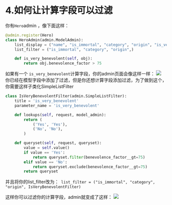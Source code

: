 # 4.如何让计算字段可以过滤
你有`Hero`admin ，像下面这样：
```Python
@admin.register(Hero)
class HeroAdmin(admin.ModelAdmin):
    list_display = ("name", "is_immortal", "category", "origin", "is_very_benevolent")
    list_filter = ("is_immortal", "category", "origin",)

    def is_very_benevolent(self, obj):
        return obj.benevolence_factor > 75
```
如果有一个 `is_very_benevolent`计算字段，你的admin页面会像这样一样：
![](https://books.agiliq.com/projects/django-admin-cookbook/en/latest/_images/no_filtering.png)
你已经在模型字段中添加了过滤，但是你还想计算字段添加过滤，为了做到这个，你需要这样子类化SimpleListFilter

```Python
class IsVeryBenevolentFilter(admin.SimpleListFilter):
    title = 'is_very_benevolent'
    parameter_name = 'is_very_benevolent'

    def lookups(self, request, model_admin):
        return (
            ('Yes', 'Yes'),
            ('No', 'No'),
        )

    def queryset(self, request, queryset):
        value = self.value()
        if value == 'Yes':
            return queryset.filter(benevolence_factor__gt=75)
        elif value == 'No':
            return queryset.exclude(benevolence_factor__gt=75)
        return queryset
```
并且将你的list_filter改为：` list_filter = ("is_immortal", "category", "origin", IsVeryBenevolentFilter)`

这样你可以过滤你的计算字段，admin就变成了这样：
![](https://books.agiliq.com/projects/django-admin-cookbook/en/latest/_images/filter_calculated_fixed.png)
